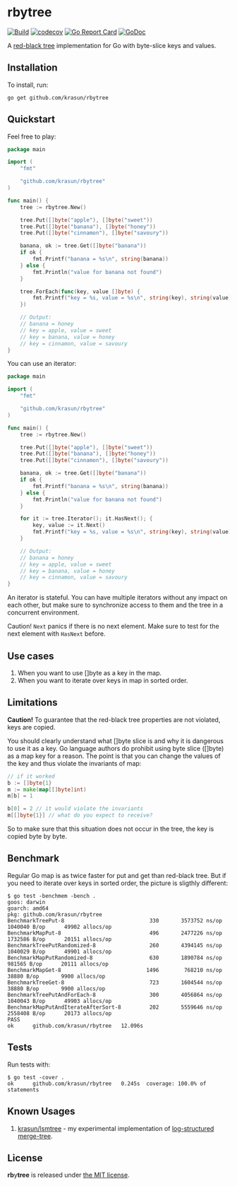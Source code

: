 # **rb**y**tree**

[![Build](https://github.com/krasun/rbytree/actions/workflows/build.yml/badge.svg?branch=main)](https://github.com/krasun/rbytree/actions/workflows/build.yml)
[![codecov](https://codecov.io/gh/krasun/rbytree/branch/main/graph/badge.svg?token=8NU6LR4FQD)](https://codecov.io/gh/krasun/rbytree)
[![Go Report Card](https://goreportcard.com/badge/github.com/krasun/rbytree)](https://goreportcard.com/report/github.com/krasun/rbytree)
[![GoDoc](https://godoc.org/https://godoc.org/github.com/krasun/rbytree?status.svg)](https://godoc.org/github.com/krasun/rbytree)

A [red-black tree](https://en.wikipedia.org/wiki/Red%E2%80%93black_tree) implementation for Go with byte-slice keys and values. 

## Installation 

To install, run:

```
go get github.com/krasun/rbytree
```

## Quickstart

Feel free to play: 

```go
package main

import (
	"fmt"

	"github.com/krasun/rbytree"
)

func main() {
	tree := rbytree.New()

	tree.Put([]byte("apple"), []byte("sweet"))
	tree.Put([]byte("banana"), []byte("honey"))
	tree.Put([]byte("cinnamon"), []byte("savoury"))

	banana, ok := tree.Get([]byte("banana"))
	if ok {
		fmt.Printf("banana = %s\n", string(banana))
	} else {
		fmt.Println("value for banana not found")
	}

	tree.ForEach(func(key, value []byte) {
		fmt.Printf("key = %s, value = %s\n", string(key), string(value))
	})

	// Output: 
	// banana = honey
	// key = apple, value = sweet
	// key = banana, value = honey
	// key = cinnamon, value = savoury
}
```

You can use an iterator: 

```go
package main

import (
	"fmt"

	"github.com/krasun/rbytree"
)

func main() {
	tree := rbytree.New()

	tree.Put([]byte("apple"), []byte("sweet"))
	tree.Put([]byte("banana"), []byte("honey"))
	tree.Put([]byte("cinnamon"), []byte("savoury"))

	banana, ok := tree.Get([]byte("banana"))
	if ok {
		fmt.Printf("banana = %s\n", string(banana))
	} else {
		fmt.Println("value for banana not found")
	}

	for it := tree.Iterator(); it.HasNext(); {
		key, value := it.Next()
		fmt.Printf("key = %s, value = %s\n", string(key), string(value))
	}

	// Output: 
	// banana = honey
	// key = apple, value = sweet
	// key = banana, value = honey
	// key = cinnamon, value = savoury
}
```

An iterator is stateful. You can have multiple iterators without any impact on each other, but make sure to synchronize access to them and the tree in a concurrent environment.

Caution! `Next` panics if there is no next element. Make sure to test for the next element with `HasNext` before.

## Use cases 

1. When you want to use []byte as a key in the map. 
2. When you want to iterate over keys in map in sorted order.

## Limitations 

**Caution!** To guarantee that the red-black tree properties are not violated, keys are copied. 

You should clearly understand what []byte slice is and why it is dangerous to use it as a key. Go language authors do prohibit using byte slice ([]byte) as a map key for a reason. The point is that you can change the values of the key and thus violate the invariants of map: 

```go
// if it worked 
b := []byte{1}
m := make(map[[]byte]int)
m[b] = 1

b[0] = 2 // it would violate the invariants 
m[[]byte{1}] // what do you expect to receive?
```

So to make sure that this situation does not occur in the tree, the key is copied byte by byte.

## Benchmark

Regular Go map is as twice faster for put and get than red-black tree. But if you 
need to iterate over keys in sorted order, the picture is sligthly different: 

```
$ go test -benchmem -bench .
goos: darwin
goarch: amd64
pkg: github.com/krasun/rbytree
BenchmarkTreePut-8                     	     330	   3573752 ns/op	 1040040 B/op	   49902 allocs/op
BenchmarkMapPut-8                      	     496	   2477226 ns/op	 1732586 B/op	   20151 allocs/op
BenchmarkTreePutRandomized-8           	     260	   4394145 ns/op	 1040029 B/op	   49901 allocs/op
BenchmarkMapPutRandomized-8            	     630	   1890784 ns/op	  981565 B/op	   20111 allocs/op
BenchmarkMapGet-8                      	    1496	    768210 ns/op	   38880 B/op	    9900 allocs/op
BenchmarkTreeGet-8                     	     723	   1604544 ns/op	   38880 B/op	    9900 allocs/op
BenchmarkTreePutAndForEach-8           	     300	   4056864 ns/op	 1040043 B/op	   49903 allocs/op
BenchmarkMapPutAndIterateAfterSort-8   	     202	   5559646 ns/op	 2558408 B/op	   20173 allocs/op
PASS
ok  	github.com/krasun/rbytree	12.096s
```

## Tests

Run tests with: 

```
$ go test -cover .
ok  	github.com/krasun/rbytree	0.245s	coverage: 100.0% of statements
```

## Known Usages 

1. [krasun/lsmtree](https://github.com/krasun/lsmtree) - my experimental implementation of [log-structured merge-tree](https://en.wikipedia.org/wiki/Log-structured_merge-tree).

## License 

**rb**y**tree** is released under [the MIT license](LICENSE).